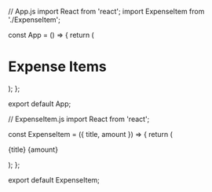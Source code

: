 // App.js
import React from 'react';
import ExpenseItem from './ExpenseItem';

const App = () => {
  return (
    <div>
      <h1>Expense Items</h1>
      <ExpenseItem title="Food" amount="Rs 10" />
      <ExpenseItem title="Petrol" amount="Rs 100" />
      <ExpenseItem title="Movies" amount="Rs 200" />
    </div>
  );
};

export default App;

// ExpenseItem.js
import React from 'react';

const ExpenseItem = ({ title, amount }) => {
  return (
    <div>
      <p>{title} {amount}</p>
    </div>
  );
};

export default ExpenseItem;
